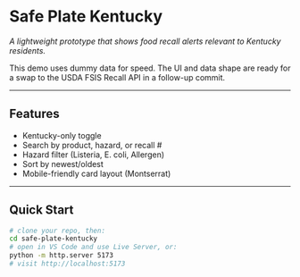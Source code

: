 # Safe Plate Kentucky

_A lightweight prototype that shows food recall alerts relevant to Kentucky residents._

This demo uses dummy data for speed. The UI and data shape are ready for a swap to the USDA FSIS Recall API in a follow-up commit.

---

## Features

- Kentucky-only toggle
- Search by product, hazard, or recall #
- Hazard filter (Listeria, E. coli, Allergen)
- Sort by newest/oldest
- Mobile-friendly card layout (Montserrat)

---

## Quick Start

```bash
# clone your repo, then:
cd safe-plate-kentucky
# open in VS Code and use Live Server, or:
python -m http.server 5173
# visit http://localhost:5173
```
